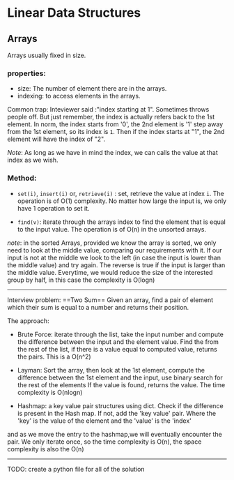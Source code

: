 # Linear Data Structures

## Arrays
Arrays usually fixed in size.

### properties:
+ size: The number of element there are in the arrays.
+ indexing: to access elements in the arrays.

Common trap: Inteviewer said :"index starting at 1". Sometimes throws people off. But just remember, the index is actually refers back to the 1st element.
In norm, the index starts from '0', the 2nd element is '1' step away from the 1st element, so its index is `1`.
Then if the index starts at "1", the 2nd element will have the index of "2".

*Note*: As long as we have in mind the index, we can calls the value at that index as we wish.
### Method:
+ `set(i)`, `insert(i)` or, `retrieve(i)` : set, retrieve the value at index `i`.
  The operation is of O(1) complexity. No matter how large the input is, we only have 1 operation to set it.

+ `find(v)`: iterate through the arrays index to find the element that is equal to the input value.
  The operation is of O(n) in the unsorted arrays.

*note*: in the sorted Arrays, provided we know the array is sorted, we only need to look at the middle value, comparing our requirements with it.
If our input is not at the middle we look to the left (in case the input is lower than the middle value) and try again.
The reverse is true if the input is larger than the middle value. 
Everytime, we would reduce the size of the interested group by half, in this case the complexity is O(logn)

---

Interview problem:
==Two Sum==
Given an array, find a pair of element which their sum is equal to a number and returns their position.

The approach:
+ Brute Force: iterate through the list, take the input number and compute the difference between the input and the element value.
Find the from the rest of the list, if there is a value equal to computed value, returns the pairs. This is a O(n^2)

+ Layman: Sort the array, then look at the 1st element, compute the difference between the 1st element and the input, use binary search for the rest of the elements
If the value is found, returns the value. The time complexity is O(nlogn)

+ Hashmap: a key value pair structures using dict. Check if the difference is present in the Hash map. If not, add the 'key value' pair.
Where the 'key' is the value of the element and the 'value' is the 'index'

and as we move the entry to the hashmap,we will eventually encounter the pair. 
We only iterate once, so the time complexity is O(n), the space complexity is also the O(n)

---
TODO: create a python file for all of the solution


